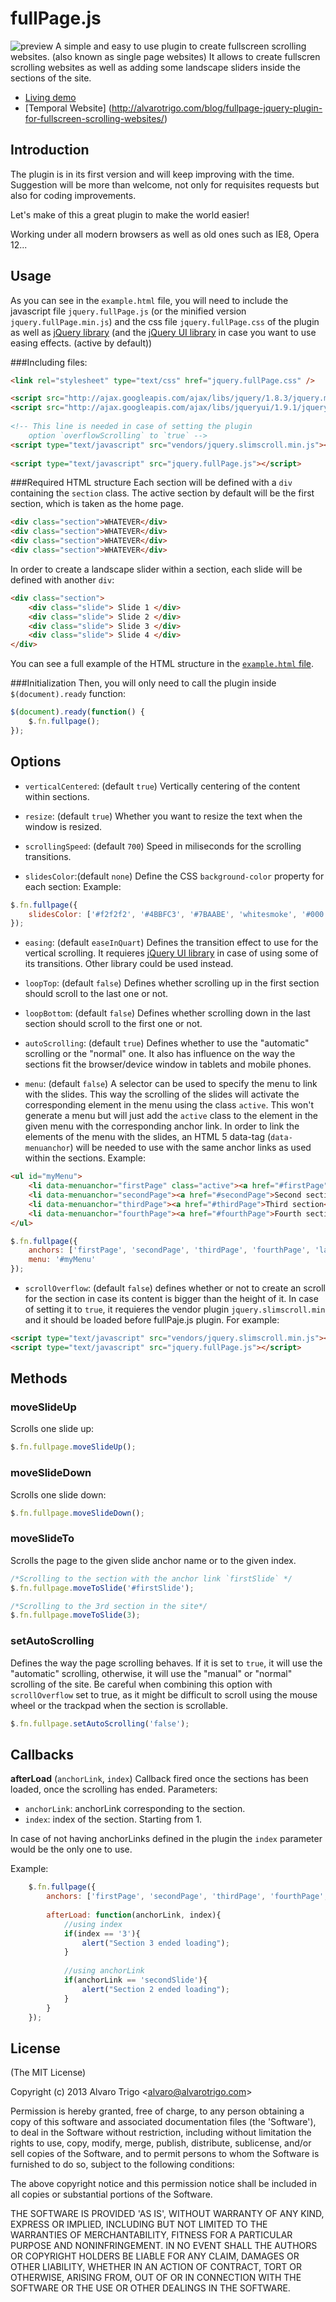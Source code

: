 # fullPage.js

![preview](https://raw.github.com/alvarotrigo/fullPage.js/master/imgs/intro.png)
A simple and easy to use plugin to create fullscreen scrolling websites. (also known as single page websites)
It allows to create fullscren scrolling websites as well as adding some landscape sliders inside the sections of the site.

- [Living demo](http://alvarotrigo.com/fullPage/)
- [Temporal Website] (http://alvarotrigo.com/blog/fullpage-jquery-plugin-for-fullscreen-scrolling-websites/)

## Introduction
The plugin is in its first version and will keep improving with the time.
Suggestion will be more than welcome, not only for requisites requests but also for coding improvements.

Let's make of this a great plugin to make the world easier!

Working under all modern browsers as well as old ones such as IE8, Opera 12...

## Usage
As you can see in the `example.html` file, you will need to include the javascript file `jquery.fullPage.js` (or the minified version `jquery.fullPage.min.js`) and the css file `jquery.fullPage.css` 
of the plugin as well as [jQuery library](http://jquery.com/) (and the [jQuery UI library](http://jqueryui.com/) in case you want to use easing effects. (active by default))

###Including files:
```html
<link rel="stylesheet" type="text/css" href="jquery.fullPage.css" />

<script src="http://ajax.googleapis.com/ajax/libs/jquery/1.8.3/jquery.min.js"></script>
<script src="http://ajax.googleapis.com/ajax/libs/jqueryui/1.9.1/jquery-ui.min.js"></script>	
	
<!-- This line is needed in case of setting the plugin 
	option `overflowScrolling` to `true` -->
<script type="text/javascript" src="vendors/jquery.slimscroll.min.js"></script>
	
<script type="text/javascript" src="jquery.fullPage.js"></script>
```

###Required HTML structure
Each section will be defined with a `div` containing the `section` class.
The active section by default will be the first section, which is taken as the home page.
```html
<div class="section">WHATEVER</div>
<div class="section">WHATEVER</div>
<div class="section">WHATEVER</div>
<div class="section">WHATEVER</div>
```

In order to create a landscape slider within a section, each slide will be defined with another `div`:
```html
<div class="section">
	<div class="slide"> Slide 1 </div>
	<div class="slide"> Slide 2 </div>
	<div class="slide"> Slide 3 </div>
	<div class="slide"> Slide 4 </div>
</div>
````
You can see a full example of the HTML structure in the [`example.html` file](https://github.com/alvarotrigo/fullPage.js/blob/master/example.html).

###Initialization 
Then, you will only need to call the plugin inside `$(document).ready` function:

```javascript
$(document).ready(function() {
	$.fn.fullpage();
});
```

## Options
- `verticalCentered`: (default `true`) Vertically centering of the content within sections.

- `resize`: (default `true`) Whether you want to resize the text when the window is resized. 

- `scrollingSpeed`: (default `700`) Speed in miliseconds for the scrolling transitions.

- `slidesColor`:(default `none`) Define the CSS `background-color` property for each section: 
Example: 
```javascript
$.fn.fullpage({
    slidesColor: ['#f2f2f2', '#4BBFC3', '#7BAABE', 'whitesmoke', '#000'],
});
```

- `easing`: (default `easeInQuart`) Defines the transition effect to use for the vertical scrolling.
It requieres [jQuery UI library](http://jqueryui.com/) in case of using some of its transitions. Other library could be used instead.

- `loopTop`: (default `false`) Defines whether scrolling up in the first section should scroll to the last one or not.

- `loopBottom`: (default `false`) Defines whether scrolling down in the last section should scroll to the first one or not.

- `autoScrolling`: (default `true`) Defines whether to use the "automatic" scrolling or the "normal" one. It also
has influence on the way the sections fit the browser/device window in tablets and mobile phones.

- `menu`: (default `false`) A selector can be used to specify the menu to link with the slides. This way 
the scrolling of the slides will activate the corresponding element in the menu using the class `active`.
This won't generate a menu but will just add the `active` class to the element in the given menu with the corresponding anchor link.
In order to link the elements of the menu with the slides, an HTML 5 data-tag (`data-menuanchor`) will be needed to use with the same anchor links as 
used within the sections. Example:
```html
<ul id="myMenu">
    <li data-menuanchor="firstPage" class="active"><a href="#firstPage">First section</a></li>
    <li data-menuanchor="secondPage"><a href="#secondPage">Second section</a></li>
    <li data-menuanchor="thirdPage"><a href="#thirdPage">Third section</a></li>
    <li data-menuanchor="fourthPage"><a href="#fourthPage">Fourth section</a></li>
</ul>
```
```javascript
$.fn.fullpage({
    anchors: ['firstPage', 'secondPage', 'thirdPage', 'fourthPage', 'lastPage'],
    menu: '#myMenu'
});
```

- `scrollOverflow`: (default `false`) defines whether or not to create an scroll for the section in case its content is bigger than the height of it.
In case of setting it to `true`, it requieres the vendor plugin `jquery.slimscroll.min` and it should be loaded before fullPaje.js plugin. For example:

```html
<script type="text/javascript" src="vendors/jquery.slimscroll.min.js"></script>
<script type="text/javascript" src="jquery.fullPage.js"></script>
```

## Methods

### moveSlideUp
Scrolls one slide up:
```javascript
$.fn.fullpage.moveSlideUp();
```

### moveSlideDown
Scrolls one slide down:
```javascript
$.fn.fullpage.moveSlideDown();
```

### moveSlideTo
Scrolls the page to the given slide anchor name or to the given index.
```javascript
/*Scrolling to the section with the anchor link `firstSlide` */
$.fn.fullpage.moveToSlide('#firstSlide');

```

```javascript
/*Scrolling to the 3rd section in the site*/
$.fn.fullpage.moveToSlide(3); 
```

### setAutoScrolling
Defines the way the page scrolling behaves. If it is set to `true`, it will use the "automatic" scrolling, 
otherwise, it will use the "manual" or "normal" scrolling of the site. Be careful when combining this option with 
`scrollOverflow` set to true, as it might be difficult to scroll using the mouse wheel or the trackpad when the section 
is scrollable.

```javascript
$.fn.fullpage.setAutoScrolling('false');
```

## Callbacks
**afterLoad** (`anchorLink`, `index`)
Callback fired once the sections has been loaded, once the scrolling has ended. 
Parameters:

- `anchorLink`: anchorLink corresponding to the section.
- `index`: index of the section. Starting from 1.

In case of not having anchorLinks defined in the plugin the `index` parameter would be the only one to use.

Example:

```javascript
	$.fn.fullpage({
		anchors: ['firstPage', 'secondPage', 'thirdPage', 'fourthPage', 'lastPage'],
	
		afterLoad: function(anchorLink, index){
			//using index
			if(index == '3'){
				alert("Section 3 ended loading");
			}
			
			//using anchorLink
			if(anchorLink == 'secondSlide'){
				alert("Section 2 ended loading");
			}
		}
	});
```


## License

(The MIT License)

Copyright (c) 2013 Alvaro Trigo &lt;alvaro@alvarotrigo.com&gt;

Permission is hereby granted, free of charge, to any person obtaining
a copy of this software and associated documentation files (the
'Software'), to deal in the Software without restriction, including
without limitation the rights to use, copy, modify, merge, publish,
distribute, sublicense, and/or sell copies of the Software, and to
permit persons to whom the Software is furnished to do so, subject to
the following conditions:

The above copyright notice and this permission notice shall be
included in all copies or substantial portions of the Software.

THE SOFTWARE IS PROVIDED 'AS IS', WITHOUT WARRANTY OF ANY KIND,
EXPRESS OR IMPLIED, INCLUDING BUT NOT LIMITED TO THE WARRANTIES OF
MERCHANTABILITY, FITNESS FOR A PARTICULAR PURPOSE AND NONINFRINGEMENT.
IN NO EVENT SHALL THE AUTHORS OR COPYRIGHT HOLDERS BE LIABLE FOR ANY
CLAIM, DAMAGES OR OTHER LIABILITY, WHETHER IN AN ACTION OF CONTRACT,
TORT OR OTHERWISE, ARISING FROM, OUT OF OR IN CONNECTION WITH THE
SOFTWARE OR THE USE OR OTHER DEALINGS IN THE SOFTWARE.
